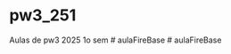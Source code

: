 # pw3_251
Aulas de pw3  2025 1o sem
#   a u l a F i r e B a s e  
 #   a u l a F i r e B a s e  
 